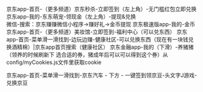 京东app-首页-（更多频道）京东秒杀-立即签到（左上角）-无门槛红包立即兑换
京东app-我的-东东萌宠-领现金（左上角）-提现&兑换  
微信-搜索：京东赚赚微信小程序->赚好礼->金币提现
京东极速版app-我的-金币
京东app-首页-（更多频道）美妆馆-立即签到-福利中心（可以兑东西）
京东app-首页-菜单滑一滑找到-边玩边赚-健康社区-可以兑换东西（现在有一块钱兑换酒精棉）|京东app首页搜索（健康社区）
京东金融app-我的（下滑）-养猪猪（领养的时候刷新下 选合适的券，猪成年后可以可以得到这个券）从config/myCookies.js文件里获取cookie

京东app-首页-菜单滑一滑找到-京东汽车 - 下方 - 一键签到领京豆-头文字J游戏-兑换京豆


